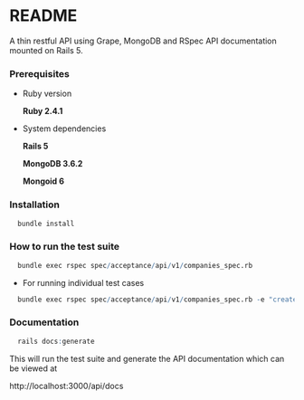 # README

A thin restful API using Grape, MongoDB and RSpec API documentation mounted on Rails 5.

### Prerequisites

* Ruby version

   **Ruby 2.4.1**

* System dependencies
  
   **Rails 5**

   **MongoDB 3.6.2**

   **Mongoid 6**


### Installation

```r
  bundle install
```


### How to run the test suite

```r  
  bundle exec rspec spec/acceptance/api/v1/companies_spec.rb
```

 * For running individual test cases

```r  
  bundle exec rspec spec/acceptance/api/v1/companies_spec.rb -e "create a company"
```

### Documentation

```r
  rails docs:generate
```

This will run the test suite and generate the API documentation which can be viewed at 

http://localhost:3000/api/docs
